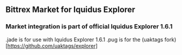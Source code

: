 ## Bittrex Market for Iquidus Explorer
### Market integration is part of official Iquidus Explorer 1.6.1

.jade is for use with Iquidus Explorer 1.6.1
.pug is for the (uaktags fork)[https://github.com/uaktags/explorer]
